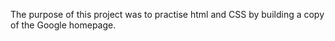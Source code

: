 The purpose of this project was to practise html and CSS by building a copy of the Google homepage.
